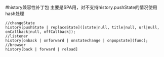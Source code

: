 #history兼容性补丁包
主要是SPA用，对不支持history.pushState的情况使用hash处理
	
	//changeState
	history[pushState | replaceState]([state|null, title|null, url|null, onCallback|null, offCallback]);
	//listener
	history[onback | onforward | onstatechange | onpopstate](func);
	//browser
	history[back | forward | reload]
	
